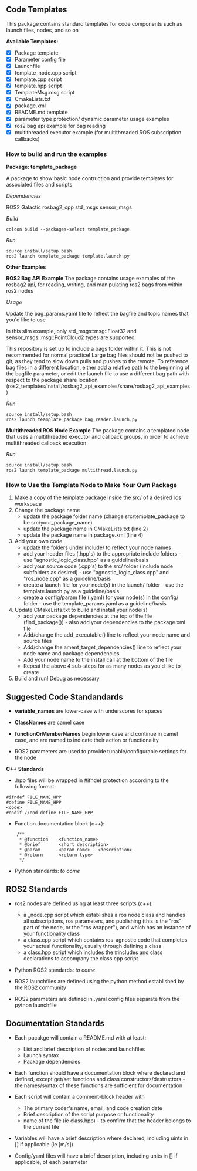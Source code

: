 ## Code Templates

This package contains standard templates for code components such as launch files, nodes, and so on

**Available Templates:**
 - [x] Package template
 - [x] Parameter config file
 - [x] Launchfile
 - [x] template_node.cpp script
 - [x] template.cpp script
 - [x] template.hpp script
 - [x] TemplateMsg.msg script
 - [x] CmakeLists.txt
 - [x] package.xml
 - [x] README.md template
 - [x] parameter type protection/ dynamic parameter usage examples
 - [x] ros2 bag api example for bag reading
 - [x] multithreaded executor example (for multithreaded ROS subscription callbacks)

### How to build and run the examples
**Package: template_package**

A package to show basic node contruction and provide templates for associated files and scripts

*Dependencies*

ROS2 Galactic
rosbag2_cpp
std_msgs
sensor_msgs

*Build*

```
colcon build --packages-select template_package
```

*Run*

```
source install/setup.bash
ros2 launch template_package template.launch.py
```

**Other Examples**

**ROS2 Bag API Example**
The package contains usage examples of the rosbag2 api, for reading, writing, and manipulating ros2 bags from within ros2 nodes


*Usage*

Update the bag_params.yaml file to reflect the bagfile and topic names that you'd like to use

In this slim example, only std_msgs::msg::Float32 and sensor_msgs::msg::PointCloud2 types are supported

This repository is set up to include a bags folder within it. This is not recommended for normal practice! Large bag files should not be pushed to git, as they tend to slow down pulls and pushes to the remote. To reference bag files in a different location, either add a relative path to the beginning of the bagfile parameter, or edit the launch file to use a different bag path with respect to the package share location (ros2_templates/install/rosbag2_api_examples/share/rosbag2_api_examples) 

*Run*

```
source install/setup.bash
ros2 launch teamplate_package bag_reader.launch.py
```

**Multithreaded ROS Node Example**
The package contains a templated node that uses a multithreaded executor and callback groups, in order to achieve multithreaded callback execution. 

*Run*

```
source install/setup.bash
ros2 launch template_package multithread.launch.py
```

 ### How to Use the Template Node to Make Your Own Package
 1. Make a copy of the template package inside the src/ of a desired ros workspace
 2. Change the package name
    - update the package folder name (change src/template_package to be src/your_package_name)
    - update the package name in CMakeLists.txt (line 2)
    - update the package name in package.xml (line 4)
 3. Add your own code
    - update the folders under include/ to reflect your node names
    - add your header files (.hpp's) to the appropriate include folders - use "agnostic_logic_class.hpp" as a guideline/basis 
    - add your source code (.cpp's) to the src/ folder (include node subfolders as desired) - use "agnostic_logic_class.cpp" and "ros_node.cpp" as a guideline/basis
    - create a launch file for your node(s) in the launch/ folder - use the template.launch.py as a guideline/basis
    - create a config/param file (.yaml) for your node(s) in the config/ folder - use the template_params.yaml as a guideline/basis
 4. Update CMakeLists.txt to build and install your node(s)
    - add your package dependencies at the top of the file (find_package()) - also add your dependencies to the package.xml file
    - Add/change the add_executable() line to reflect your node name and source files
    - Add/change the ament_target_dependencies() line to reflect your node name and package dependencies
    - Add your node name to the install call at the bottom of the file
    - Repeat the above 4 sub-steps for as many nodes as you'd like to create
 5. Build and run! Debug as necessary


## Suggested Code Standandards
- **variable_names** are lower-case with underscores for spaces
- **ClassNames** are camel case
- **functionOrMemberNames** begin lower case and continue in camel case, and are named to indicate their action or functionality

- ROS2 parameters are used to provide tunable/configurable settings for the node

**C++ Standards**

- .hpp files will be wrapped in #ifndef protection according to the following format:
```
#ifndef FILE_NAME_HPP
#define FILE_NAME_HPP
<code>
#endif //end define FILE_NAME_HPP
```

- Function documentation block (c++):
```
    /**
     * @function    <function_name>
     * @brief       <short description>
     * @param       <param_name> - <description>
     * @return      <return type>
     */
```

- Python standards: *to come*

## ROS2 Standards

- ros2 nodes are defined using at least three scripts (c++): 
    - a _node.cpp script which establishes a ros node class and handles all subscriptions, ros parameters, and publishing (this is the "ros" part of the node, or the "ros wrapper"), and which has an instance of your functionality class
    - a class.cpp script which contains ros-agnostic code that completes your actual functionality, usually through defining a class
    - a class.hpp script which includes the #includes and class declarations to accompany the class.cpp script

- Python ROS2 standards: *to come*

- ROS2 launchfiles are defined using the python method established by the ROS2 community

- ROS2 parameters are defined in .yaml config files separate from the python launchfile


## Documentation Standards
- Each pacakge will contain a README.md with at least:
    - List and brief description of nodes and launchfiles
    - Launch syntax
    - Package dependencies

- Each function should have a documentation block where declared and defined, except get/set functions and class constructors/destructors - the names/syntax of these functions are sufficient for documentation

- Each script will contain a comment-block header with 
    - The primary coder's name, email, and code creation date
    - Brief description of the script purpose or functionality
    - name of the file (ie class.hpp) - to confirm that the header belongs to the current file

- Variables will have a brief description where declared, including uints in [] if applicable (ie [m/s])

- Config/yaml files will have a brief description, including units in [] if applicable, of each parameter
